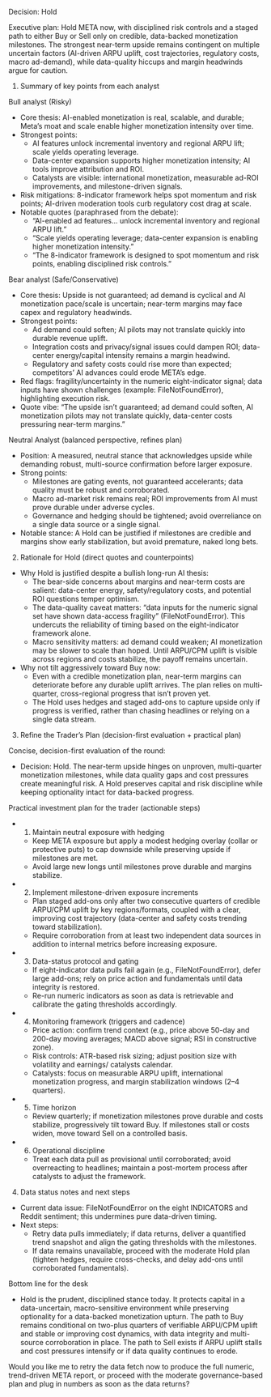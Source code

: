 Decision: Hold

Executive plan: Hold META now, with disciplined risk controls and a staged path to either Buy or Sell only on credible, data-backed monetization milestones. The strongest near-term upside remains contingent on multiple uncertain factors (AI-driven ARPU uplift, cost trajectories, regulatory costs, macro ad-demand), while data-quality hiccups and margin headwinds argue for caution.

1) Summary of key points from each analyst

Bull analyst (Risky)
- Core thesis: AI-enabled monetization is real, scalable, and durable; Meta’s moat and scale enable higher monetization intensity over time.
- Strongest points:
  - AI features unlock incremental inventory and regional ARPU lift; scale yields operating leverage.
  - Data-center expansion supports higher monetization intensity; AI tools improve attribution and ROI.
  - Catalysts are visible: international monetization, measurable ad-ROI improvements, and milestone-driven signals.
- Risk mitigations: 8-indicator framework helps spot momentum and risk points; AI-driven moderation tools curb regulatory cost drag at scale.
- Notable quotes (paraphrased from the debate): 
  - “AI-enabled ad features... unlock incremental inventory and regional ARPU lift.”
  - “Scale yields operating leverage; data-center expansion is enabling higher monetization intensity.”
  - “The 8-indicator framework is designed to spot momentum and risk points, enabling disciplined risk controls.”

Bear analyst (Safe/Conservative)
- Core thesis: Upside is not guaranteed; ad demand is cyclical and AI monetization pace/scale is uncertain; near-term margins may face capex and regulatory headwinds.
- Strongest points:
  - Ad demand could soften; AI pilots may not translate quickly into durable revenue uplift.
  - Integration costs and privacy/signal issues could dampen ROI; data-center energy/capital intensity remains a margin headwind.
  - Regulatory and safety costs could rise more than expected; competitors’ AI advances could erode META’s edge.
- Red flags: fragility/uncertainty in the numeric eight-indicator signal; data inputs have shown challenges (example: FileNotFoundError), highlighting execution risk.
- Quote vibe: “The upside isn’t guaranteed; ad demand could soften, AI monetization pilots may not translate quickly, data-center costs pressuring near-term margins.”

Neutral Analyst (balanced perspective, refines plan)
- Position: A measured, neutral stance that acknowledges upside while demanding robust, multi-source confirmation before larger exposure.
- Strong points:
  - Milestones are gating events, not guaranteed accelerants; data quality must be robust and corroborated.
  - Macro ad-market risk remains real; ROI improvements from AI must prove durable under adverse cycles.
  - Governance and hedging should be tightened; avoid overreliance on a single data source or a single signal.
- Notable stance: A Hold can be justified if milestones are credible and margins show early stabilization, but avoid premature, naked long bets.

2) Rationale for Hold (direct quotes and counterpoints)

- Why Hold is justified despite a bullish long-run AI thesis:
  - The bear-side concerns about margins and near-term costs are salient: data-center energy, safety/regulatory costs, and potential ROI questions temper optimism.
  - The data-quality caveat matters: “data inputs for the numeric signal set have shown data-access fragility” (FileNotFoundError). This undercuts the reliability of timing based on the eight-indicator framework alone.
  - Macro sensitivity matters: ad demand could weaken; AI monetization may be slower to scale than hoped. Until ARPU/CPM uplift is visible across regions and costs stabilize, the payoff remains uncertain.
- Why not tilt aggressively toward Buy now:
  - Even with a credible monetization plan, near-term margins can deteriorate before any durable uplift arrives. The plan relies on multi-quarter, cross-regional progress that isn’t proven yet.
  - The Hold uses hedges and staged add-ons to capture upside only if progress is verified, rather than chasing headlines or relying on a single data stream.

3) Refine the Trader’s Plan (decision-first evaluation + practical plan)

Concise, decision-first evaluation of the round:
- Decision: Hold. The near-term upside hinges on unproven, multi-quarter monetization milestones, while data quality gaps and cost pressures create meaningful risk. A Hold preserves capital and risk discipline while keeping optionality intact for data-backed progress.

Practical investment plan for the trader (actionable steps)
- 1) Maintain neutral exposure with hedging
  - Keep META exposure but apply a modest hedging overlay (collar or protective puts) to cap downside while preserving upside if milestones are met.
  - Avoid large new longs until milestones prove durable and margins stabilize.
- 2) Implement milestone-driven exposure increments
  - Plan staged add-ons only after two consecutive quarters of credible ARPU/CPM uplift by key regions/formats, coupled with a clear, improving cost trajectory (data-center and safety costs trending toward stabilization).
  - Require corroboration from at least two independent data sources in addition to internal metrics before increasing exposure.
- 3) Data-status protocol and gating
  - If eight-indicator data pulls fail again (e.g., FileNotFoundError), defer large add-ons; rely on price action and fundamentals until data integrity is restored.
  - Re-run numeric indicators as soon as data is retrievable and calibrate the gating thresholds accordingly.
- 4) Monitoring framework (triggers and cadence)
  - Price action: confirm trend context (e.g., price above 50-day and 200-day moving averages; MACD above signal; RSI in constructive zone).
  - Risk controls: ATR-based risk sizing; adjust position size with volatility and earnings/ catalysts calendar.
  - Catalysts: focus on measurable ARPU uplift, international monetization progress, and margin stabilization windows (2–4 quarters).
- 5) Time horizon
  - Review quarterly; if monetization milestones prove durable and costs stabilize, progressively tilt toward Buy. If milestones stall or costs widen, move toward Sell on a controlled basis.
- 6) Operational discipline
  - Treat each data pull as provisional until corroborated; avoid overreacting to headlines; maintain a post-mortem process after catalysts to adjust the framework.

4) Data status notes and next steps
- Current data issue: FileNotFoundError on the eight INDICATORS and Reddit sentiment; this undermines pure data-driven timing.
- Next steps:
  - Retry data pulls immediately; if data returns, deliver a quantified trend snapshot and align the gating thresholds with the milestones.
  - If data remains unavailable, proceed with the moderate Hold plan (tighten hedges, require cross-checks, and delay add-ons until corroborated fundamentals).

Bottom line for the desk
- Hold is the prudent, disciplined stance today. It protects capital in a data-uncertain, macro-sensitive environment while preserving optionality for a data-backed monetization upturn. The path to Buy remains conditional on two-plus quarters of verifiable ARPU/CPM uplift and stable or improving cost dynamics, with data integrity and multi-source corroboration in place. The path to Sell exists if ARPU uplift stalls and cost pressures intensify or if data quality continues to erode.

Would you like me to retry the data fetch now to produce the full numeric, trend-driven META report, or proceed with the moderate governance-based plan and plug in numbers as soon as the data returns?